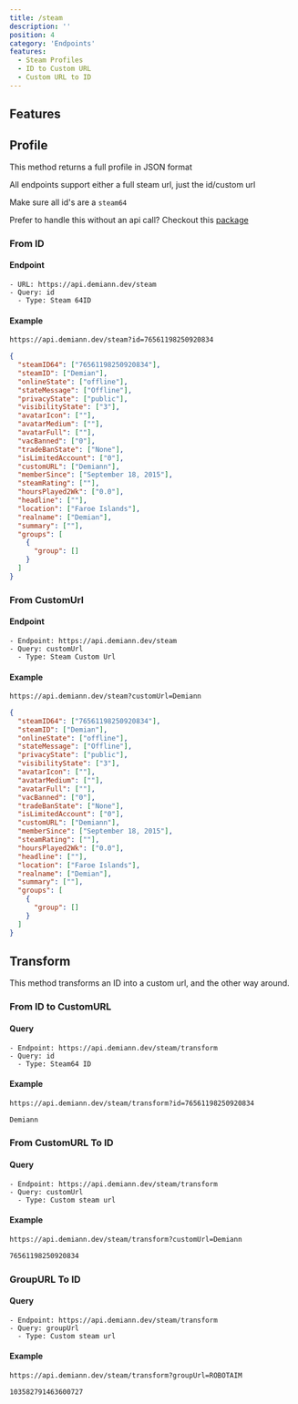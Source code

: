 ```yaml
---
title: /steam
description: ''
position: 4
category: 'Endpoints'
features:
  - Steam Profiles
  - ID to Custom URL
  - Custom URL to ID
---
```


## Features

<list :items="features"></list>

## Profile

This method returns a full profile in JSON format

All endpoints support either a full steam url, just the id/custom url

Make sure all id's are a `steam64`

Prefer to handle this without an api call? Checkout this [package](https://steamresolver.docs.demiann.dev)

### From ID

#### Endpoint

    - URL: https://api.demiann.dev/steam
    - Query: id
      - Type: Steam 64ID

#### Example

<code-group>
  <code-block label="Request URL" active>

```bash
https://api.demiann.dev/steam?id=76561198250920834
```

  </code-block>
    <code-block label="Output">

```json
{
  "steamID64": ["76561198250920834"],
  "steamID": ["Demian"],
  "onlineState": ["offline"],
  "stateMessage": ["Offline"],
  "privacyState": ["public"],
  "visibilityState": ["3"],
  "avatarIcon": [""],
  "avatarMedium": [""],
  "avatarFull": [""],
  "vacBanned": ["0"],
  "tradeBanState": ["None"],
  "isLimitedAccount": ["0"],
  "customURL": ["Demiann"],
  "memberSince": ["September 18, 2015"],
  "steamRating": [""],
  "hoursPlayed2Wk": ["0.0"],
  "headline": [""],
  "location": ["Faroe Islands"],
  "realname": ["Demian"],
  "summary": [""],
  "groups": [
    {
      "group": []
    }
  ]
}
```

  </code-block>
</code-group>

### From CustomUrl

#### Endpoint

    - Endpoint: https://api.demiann.dev/steam
    - Query: customUrl
      - Type: Steam Custom Url

#### Example

<code-group>
  <code-block label="Request URL" active>

```bash
https://api.demiann.dev/steam?customUrl=Demiann
```

  </code-block>
    <code-block label="Output">

```json
{
  "steamID64": ["76561198250920834"],
  "steamID": ["Demian"],
  "onlineState": ["offline"],
  "stateMessage": ["Offline"],
  "privacyState": ["public"],
  "visibilityState": ["3"],
  "avatarIcon": [""],
  "avatarMedium": [""],
  "avatarFull": [""],
  "vacBanned": ["0"],
  "tradeBanState": ["None"],
  "isLimitedAccount": ["0"],
  "customURL": ["Demiann"],
  "memberSince": ["September 18, 2015"],
  "steamRating": [""],
  "hoursPlayed2Wk": ["0.0"],
  "headline": [""],
  "location": ["Faroe Islands"],
  "realname": ["Demian"],
  "summary": [""],
  "groups": [
    {
      "group": []
    }
  ]
}
```

  </code-block>
</code-group>

## Transform

This method transforms an ID into a custom url, and the other way around.

### From ID to CustomURL

#### Query

    - Endpoint: https://api.demiann.dev/steam/transform
    - Query: id
      - Type: Steam64 ID

#### Example

<code-group>
  <code-block label="Request URL" active>

```bash
https://api.demiann.dev/steam/transform?id=76561198250920834
```

  </code-block>
    <code-block label="Output">

```bash
Demiann
```

  </code-block>
</code-group>

### From CustomURL To ID

#### Query

    - Endpoint: https://api.demiann.dev/steam/transform
    - Query: customUrl
      - Type: Custom steam url

#### Example

<code-group>
  <code-block label="Request URL" active>

```bash
https://api.demiann.dev/steam/transform?customUrl=Demiann
```

  </code-block>
    <code-block label="Output">

```bash
76561198250920834
```

  </code-block>
</code-group>

### GroupURL To ID

#### Query

    - Endpoint: https://api.demiann.dev/steam/transform
    - Query: groupUrl
      - Type: Custom steam url

#### Example

<code-group>
  <code-block label="Request URL" active>

```bash
https://api.demiann.dev/steam/transform?groupUrl=ROBOTAIM
```

  </code-block>
    <code-block label="Output">

```bash
103582791463600727
```

  </code-block>
</code-group>
